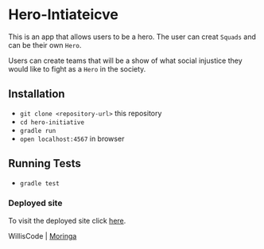 # Hero-Intiateicve
This is an app that allows users to be a hero. The user can creat `Squads` and can be their own `Hero`.

Users can create teams that will be a show of what social injustice they would like to fight as a `Hero` in the society.

## Installation
* `git clone <repository-url>` this repository
* `cd hero-initiative`
* `gradle run`
* `open localhost:4567` in browser

## Running Tests
* `gradle test`

### Deployed site
To visit the deployed site click [here](https://heroes-unite-mesa.herokuapp.com/).

WillisCode | [Moringa](moringaschool.com)
